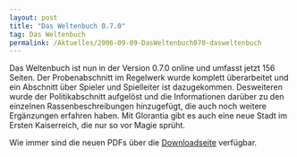 ```yaml
---
layout: post
title: "Das Weltenbuch 0.7.0"
tag: Das Weltenbuch
permalink: /Aktuelles/2006-09-09-DasWeltenbuch070-dasweltenbuch
---
```


Das Weltenbuch ist nun in der Version 0.7.0 online und umfasst jetzt 156 Seiten. Der Probenabschnitt im Regelwerk wurde komplett überarbeitet und ein Abschnitt über Spieler und Spielleiter ist dazugekommen. Desweiteren wurde der Politikabschnitt aufgelöst und die Informationen darüber zu den einzelnen Rassenbeschreibungen hinzugefügt, die auch noch weitere Ergänzungen erfahren haben. Mit Glorantia gibt es auch eine neue Stadt im Ersten Kaiserreich, die nur so vor Magie sprüht.

Wie immer sind die neuen PDFs über die [Downloadseite](https://dasweltenbuch.jcgames.de/Publikationen/) verfügbar.

